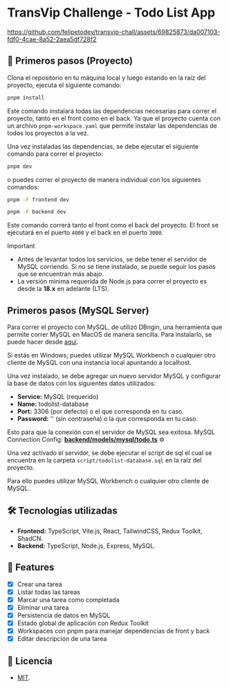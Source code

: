 # TransVip Challenge - Todo List App

https://github.com/felipetodev/transvip-chall/assets/69825873/da007103-fdf0-4cae-8a52-2aea5df728f2

## 🚀 Primeros pasos (Proyecto)

Clona el repositorio en tu máquina local y luego estando en la raíz del proyecto, ejecuta el siguiente comando:

```bash
pnpm install
```

Este comando instalará todas las dependencias necesarias para correr el proyecto, tanto en el front como en el back. Ya que el proyecto cuenta con un archivo `pnpm-workspace.yaml` que permite instalar las dependencias de todos los proyectos a la vez.

Una vez instaladas las dependencias, se debe ejecutar el siguiente comando para correr el proyecto:

```bash
pnpm dev
```

o puedes correr el proyecto de manera individual con los siguientes comandos:

```bash
pnpm -F frontend dev
```

```bash
pnpm -F backend dev
```

Este comando correrá tanto el front como el back del proyecto. El front se ejecutará en el puerto `4000` y el back en el puerto `3000`.

> [!IMPORTANT]
> - Antes de levantar todos los servicios, se debe tener el servidor de MySQL corriendo. Si no se tiene instalado, se puede seguir los pasos que se encuentran más abajo.
> - La versión minima requerida de Node.js para correr el proyecto es desde la **18.x** en adelante (LTS).

## Primeros pasos (MySQL Server)

Para correr el proyecto con MySQL, de utilizó DBngin, una herramienta que permite correr MySQL en MacOS de manera sencilla. Para instalarlo, se puede hacer desde [aquí](https://dbngin.com/).

Si estás en Windows, puedes utilizar MySQL Workbench o cualquier otro cliente de MySQL con una instancia local apuntando a localhost.

Una vez instalado, se debe agregar un nuevo servidor MySQL y configurar la base de datos con los siguientes datos utilizados:

- **Service:** MySQL (requerido)
- **Name:** todolist-database
- **Port:** 3306 (por defecto) o el que corresponda en tu caso.
- **Password:** '' (sin contraseña) o la que corresponda en tu caso.

Esto para que la conexión con el servidor de MySQL sea exitosa.
MySQL Connection Config: [**backend/models/mysql/todo.ts**](src) ⚙️

Una vez activado el servidor, se debe ejecutar el script de sql el cual se encuentra en la carpeta `script/todolist-database.sql` en la raíz del proyecto.

Para ello puedes utilizar MySQL Workbench o cualquier otro cliente de MySQL.

## 🛠️ Tecnologías utilizadas

- **Frontend:** TypeScript, Vite.js, React, TailwindCSS, Redux Toolkit, ShadCN.
- **Backend:** TypeScript, Node.js, Express, MySQL.

## 📝 Features

- [x] Crear una tarea
- [x] Listar todas las tareas
- [x] Marcar una tarea como completada
- [x] Eliminar una tarea
- [x] Persistencia de datos en MySQL
- [x] Estado global de aplicación con Redux Toolkit
- [x] Workspaces con pnpm para manejar dependencias de front y back
- [x] Editar descripción de una tarea

## 🔑 Licencia 

- [MIT](https://github.com/felipetodev/transvip-chall/blob/main/LICENSE).
